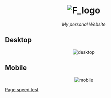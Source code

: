 <h1 align="center">
   <img src="https://user-images.githubusercontent.com/70212296/139595629-525c7476-fcb1-4fd7-a15e-9785fd5dc4a2.png" alt="F_logo"/>
</h1>
<p align="center"><i>My personal Website</i></p>

## Desktop
<p align="center">
  <img src="https://user-images.githubusercontent.com/70212296/140622416-61ec9dc4-3243-4374-a968-ae45d8c252c3.png" alt="desktop"/>
</p>

## Mobile
<p align="center">
  <img src="https://user-images.githubusercontent.com/70212296/140622548-5a5f114c-7248-435f-8784-fc16d0c0dfab.png" alt="mobile"/>
</p>


[Page speed test](https://developers.google.com/speed/pagespeed/insights/?url=https%3A%2F%2Ffarahelahmadi.me%2F&tab=desktop)
